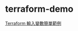 # terraform-demo

[Terraform 輸入變數簡單範例](https://matthung0807.blogspot.com/2021/11/terraform-input-variables-example.html)
